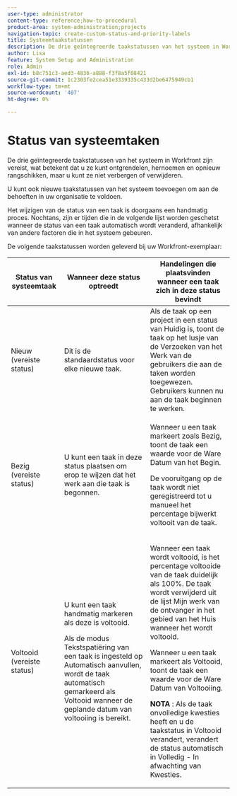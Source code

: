 ```yaml
---
user-type: administrator
content-type: reference;how-to-procedural
product-area: system-administration;projects
navigation-topic: create-custom-status-and-priority-labels
title: Systeemtaakstatussen
description: De drie geïntegreerde taakstatussen van het systeem in Workfront zijn vereist, wat betekent dat u ze kunt ontgrendelen, hernoemen en opnieuw rangschikken, maar u kunt ze niet verbergen of verwijderen. U kunt ook nieuwe taakstatussen van het systeem toevoegen om aan de behoeften in uw organisatie te voldoen. Het wijzigen van de status van een taak is doorgaans een handmatig proces, maar soms wordt de status van een taak automatisch gewijzigd, afhankelijk van andere factoren die zich in het systeem voordoen.
author: Lisa
feature: System Setup and Administration
role: Admin
exl-id: b8c751c3-aed3-4836-a888-f3f8a5f08421
source-git-commit: 1c2303fe2cea51e3339335c433d2be6475949cb1
workflow-type: tm+mt
source-wordcount: '407'
ht-degree: 0%

---
```


# Status van systeemtaken

De drie geïntegreerde taakstatussen van het systeem in Workfront zijn vereist, wat betekent dat u ze kunt ontgrendelen, hernoemen en opnieuw rangschikken, maar u kunt ze niet verbergen of verwijderen.

U kunt ook nieuwe taakstatussen van het systeem toevoegen om aan de behoeften in uw organisatie te voldoen.

Het wijzigen van de status van een taak is doorgaans een handmatig proces. Nochtans, zijn er tijden die in de volgende lijst worden geschetst wanneer de status van een taak automatisch wordt veranderd, afhankelijk van andere factoren die in het systeem gebeuren.

De volgende taakstatussen worden geleverd bij uw Workfront-exemplaar:

<table style="table-layout:auto"> 
 <col> 
 <col> 
 <col> 
 <thead> 
  <tr> 
   <th>Status van systeemtaak</th> 
   <th>Wanneer deze status optreedt</th> 
   <th>Handelingen die plaatsvinden wanneer een taak zich in deze status bevindt</th> 
  </tr> 
 </thead> 
 <tbody> 
  <tr> 
   <td>Nieuw (vereiste status)</td> 
   <td>Dit is de standaardstatus voor elke nieuwe taak.</td> 
   <td>Als de taak op een project in een status van Huidig is, toont de taak op het lusje van de Verzoeken van het Werk van de gebruikers die aan de taken worden toegewezen. Gebruikers kunnen nu aan de taak beginnen te werken.</td> 
  </tr> 
  <tr> 
   <td>Bezig (vereiste status)</td> 
   <td>U kunt een taak in deze status plaatsen om erop te wijzen dat het werk aan die taak is begonnen.</td> 
   <td> <p>Wanneer u een taak markeert zoals Bezig, toont de taak een waarde voor de Ware Datum van het Begin.</p> <p>De vooruitgang op de taak wordt niet geregistreerd tot u manueel het percentage bijwerkt voltooit van de taak.</p> </td> 
  </tr> 
  <tr> 
   <td>Voltooid (vereiste status)</td> 
   <td> <p>U kunt een taak handmatig markeren als deze is voltooid.</p> <p>Als de modus Tekstspatiëring van een taak is ingesteld op Automatisch aanvullen, wordt de taak automatisch gemarkeerd als Voltooid wanneer de geplande datum van voltooiing is bereikt.</p> </td> 
   <td> <p>Wanneer een taak wordt voltooid, is het percentage voltooide van de taak duidelijk als 100%. De taak wordt verwijderd uit de lijst Mijn werk van de ontvanger in het gebied van het Huis wanneer het wordt voltooid.</p> <p>Wanneer u een taak markeert als Voltooid, toont de taak een waarde voor de Ware Datum van Voltooiing.</p> <p><b> NOTA </b>: Als de taak onvolledige kwesties heeft en u de taakstatus in Voltooid verandert, verandert de status automatisch in Volledig - In afwachting van Kwesties.</p> </td> 
  </tr> 
 </tbody> 
</table>
